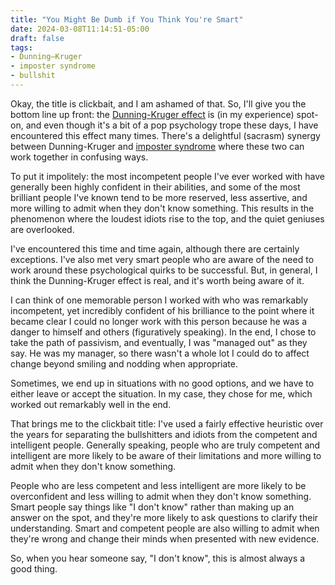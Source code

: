 ```yaml
---
title: "You Might Be Dumb if You Think You're Smart"
date: 2024-03-08T11:14:51-05:00
draft: false
tags:
- Dunning–Kruger
- imposter syndrome
- bullshit
---
```


Okay, the title is clickbait, and I am ashamed of that. So, I'll give you the
bottom line up front: the [Dunning-Kruger
effect](https://en.wikipedia.org/wiki/Dunning%E2%80%93Kruger_effect) is (in my
experience) spot-on, and even though it's a bit of a pop psychology trope these
days, I have encountered this effect many times. There's a delightful (sacrasm)
synergy between Dunning-Kruger and [imposter
syndrome](https://en.wikipedia.org/wiki/Impostor_syndrome) where these two can
work together in confusing ways.

To put it impolitely: the most incompetent people I've ever worked with have
generally been highly confident in their abilities, and some of the most
brilliant people I've known tend to be more reserved, less assertive, and more
willing to admit when they don't know something. This results in the phenomenon
where the loudest idiots rise to the top, and the quiet geniuses are overlooked.

I've encountered this time and time again, although there are certainly
exceptions. I've also met very smart people who are aware of the need to work
around these psychological quirks to be successful. But, in general, I think the
Dunning-Kruger effect is real, and it's worth being aware of it.

I can think of one memorable person I worked with who was remarkably
incompetent, yet incredibly confident of his brilliance to the point where it
became clear I could no longer work with this person because he was a danger to
himself and others (figuratively speaking). In the end, I chose to take the path
of passivism, and eventually, I was "managed out" as they say. He was my
manager, so there wasn't a whole lot I could do to affect change beyond smiling
and nodding when appropriate.

Sometimes, we end up in situations with no good options, and we have to either
leave or accept the situation. In my case, they chose for me,
which worked out remarkably well in the end.

That brings me to the clickbait title: I've used a fairly effective heuristic
over the years for separating the bullshitters and idiots from the competent and
intelligent people. Generally speaking, people who are truly competent and
intelligent are more likely to be aware of their limitations and more willing to
admit when they don't know something.

People who are less competent and less intelligent are more likely to be
overconfident and less willing to admit when they don't know something. Smart
people say things like "I don't know" rather than making up an answer on the
spot, and they're more likely to ask questions to clarify their understanding.
Smart and competent people are also willing to admit when they're wrong and
change their minds when presented with new evidence.

So, when you hear someone say, "I don't know", this is almost always a good
thing.
